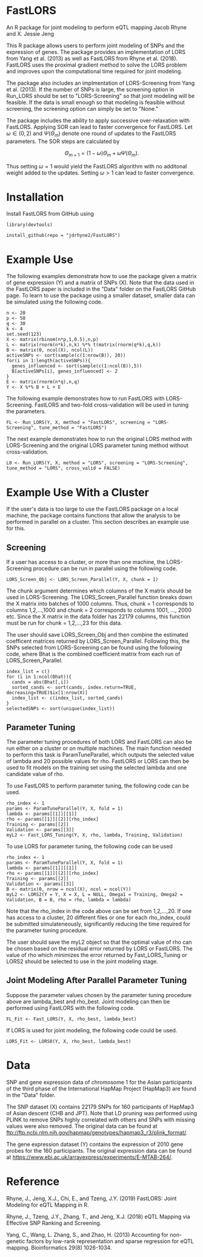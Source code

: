 # FastLORS
An R package for joint modeling to perform eQTL mapping
Jacob Rhyne and X. Jessie Jeng

This R package allows users to perform joint modeling of SNPs and the expression of genes. The package provides an implementation of LORS from Yang et al. (2013) as well as FastLORS from Rhyne et al. (2018). FastLORS uses the proximal gradient method to solve the LORS problem and improves upon the computational time required for joint modeling.

The package also includes an implmentation of LORS-Screening from Yang et al. (2013).  If the number of SNPs is large, the screening option in Run_LORS should be set to "LORS-Screening" so that joint modeling will be feasible.  If the data is small enough so that modeling is feasible without screening, the screening option can simply be set to "None."

The package includes the ability to apply successive over-relaxation with FastLORS.  Applying SOR can lead to faster convergence for FastLORS.  Let $\omega \in (0,2)$ and $\Psi(\Theta_m)$ denote one round of updates to the FastLORS parameters.  The SOR steps are calculated by

$$
\Theta_{m+1} = (1 - \omega)\Theta_m + \omega \Psi(\Theta_m).
$$

Thus setting $\omega=1$ would yield the FastLORS algorithm with no additonal weight added to the updates.  Setting $\omega>1$ can lead to faster convergence.

# Installation
Install FastLORS from GitHub using

```r{echo = FALSE, message = FALSE}
library(devtools)

install_github(repo = "jdrhyne2/FastLORS")
```

# Example Use

The following examples demonstrate how to use the package given a matrix of gene expression (Y) and a matrix of SNPs (X).  Note that the data used in the FastLORS paper is included in the "Data" folder on the FastLORS GitHub page.  To learn to use the package using a smaller dataset, smaller data can be simulated using the following code.

```r{echo = FALSE, message = FALSE}
n <- 20
p <- 50
q <- 30
k <- 4
set.seed(123)
X <- matrix(rbinom(n*p,1,0.5),n,p)
L <- matrix(rnorm(n*k),n,k) %*% t(matrix(rnorm(q*k),q,k))
B <- matrix(0, ncol(X), ncol(L))
activeSNPs <- sort(sample(c(1:nrow(B)), 20))
for(i in 1:length(activeSNPs)){
  genes_influenced <- sort(sample(c(1:ncol(B)),5))
  B[activeSNPs[i], genes_influenced] <- 2
}
E <- matrix(rnorm(n*q),n,q)
Y <- X %*% B + L + E
```

The following example demonstrates how to run FastLORS with LORS-Screening.  FastLORS and two-fold cross-validation will be used in tuning the parameters.

```r{echo = FALSE, message = FALSE}
FL <- Run_LORS(Y, X, method = "FastLORS", screening = "LORS-Screening", tune_method = "FastLORS")
```
The next example demonstrates how to run the original LORS method with LORS-Screening and the original LORS parameter tuning method without cross-validation.

```r{echo = FALSE, message = FALSE}
L0 <- Run_LORS(Y, X, method = "LORS", screening = "LORS-Screening", tune_method = "LORS", cross_valid = FALSE)
```

# Example Use With a Cluster

If the user's data is too large to use the FastLORS package on a local machine, the package contains functions that allow the analysis to be performed in parallel on a cluster.  This section describes an example use for this.

## Screening

If a user has access to a cluster, or more than one machine, the LORS-Screening procedure can be run in parallel using the following code.

```r{echo = FALSE, message = FALSE}
LORS_Screen_Obj <- LORS_Screen_Parallel(Y, X, chunk = 1)
```

The chunk argument determines which columns of the X matrix should be used in LORS-Screening.  The LORS_Screen_Parallel function breaks down the X matrix into batches of 1000 columns.  Thus, chunk = 1 corresponds to columns 1,2,...,1000 and chunk = 2 corresponds to columns 1001, ..., 2000 etc. Since the X matrix in the data folder has 22179 columns, this function must be run for chunk = 1,2,...,23 for this data.

The user should save LORS_Screen_Obj and then combine the estimated coefficent matrices returned by LORS_Screen_Parallel.  Following this, the SNPs selected from LORS-Screening can be found using the following code, where Bhat is the combined coefficient matrix from each run of LORS_Screen_Parallel.

```r{echo = FALSE, message = FALSE}
index_list = c()
for (i in 1:ncol(Bhat)){
  cands = abs(Bhat[,i])
  sorted_cands <- sort(cands, index.return=TRUE, decreasing=TRUE)$ix[1:nrow(X)]
  index_list <- c(index_list, sorted_cands)
}
selectedSNPs <- sort(unique(index_list))
```

## Parameter Tuning

The parameter tuning procedures of both LORS and FastLORS can also be run either on a cluster or on multiple machines.  The main function needed to perform this task is ParamTuneParallel, which outputs the selected value of lambda and 20 possible values for rho.  FastLORS or LORS can then be used to fit models on the training set using the selected lambda and one candidate value of rho. 

To use FastLORS to perform parameter tuning, the following code can be used.

```r{echo = FALSE, message = FALSE}
rho_index <- 1
params <- ParamTuneParallel(Y, X, fold = 1)
lambda <- params[[1]][[1]]
rho <- params[[1]][[2]][rho_index]
Training <- params[[2]]
Validation <- params[[3]]
myL2 <- Fast_LORS_Tuning(Y, X, rho, lambda, Training, Validation)
```

To use LORS for parameter tuning, the following code can be used

```r{echo = FALSE, message = FALSE}
rho_index <- 1
params <- ParamTuneParallel(Y, X, fold = 1)
lambda <- params[[1]][[1]]
rho <- params[[1]][[2]][rho_index]
Training <- params[[2]]
Validation <- params[[3]]
B <- matrix(0, nrow = ncol(X), ncol = ncol(Y))
myL2 <- LORS2(Y = Y, X = X, L = NULL, Omega1 = Training, Omega2 = Validation, B = B, rho = rho, lambda = lambda)
```

Note that the rho_index in the code above can be set from 1,2,...,20.  If one has access to a cluster, 20 different files or one for each rho_index, could be submitted simulateneously, significantly reducing the time required for the parameter tuning procedure.

The user should save the myL2 object so that the optimal value of rho can be chosen based on the residual error returned by LORS or FastLORS.  The value of rho which minimizes the error returned by Fast_LORS_Tuning or LORS2 should be selected to use in the joint modeling stage.

## Joint Modeling After Parallel Parameter Tuning

Suppose the parameter values chosen by the parameter tuning procedure above are lambda_best and rho_best.  Joint modeling can then be performed using FastLORS with the following code.

```r{echo = FALSE, message = FALSE}
FL_Fit <- Fast_LORS(Y, X, rho_best, lambda_best)
```

If LORS is used for joint modeling, the following code could be used.

```r{echo = FALSE, message = FALSE}
LORS_Fit <- LORS0(Y, X, rho_best, lambda_best)
```

# Data

SNP and gene expression data of chromosome 1 for the Asian participants of the third phase of the International HapMap Project (HapMap3) are found in the "Data" folder.

The SNP dataset (X) contains 22179 SNPs for 160 participants of HapMap3 of Asian descent (CHB and JPT).  Note that LD pruning was performed using PLINK to remove SNPs highly correlated with others and SNPs with missing values were also removed.  The original data can be found at ftp://ftp.ncbi.nlm.nih.gov/hapmap/genotypes/hapmap3_r3/plink_format/.

The gene expression dataset (Y) contains the expression of 2010 gene probes for the 160 participants.  The original expression data can be found at https://www.ebi.ac.uk/arrayexpress/experiments/E-MTAB-264/.  

# Reference

Rhyne, J., Jeng, X.J., Chi, E., and Tzeng, J.Y. (2019) FastLORS: Joint Modeling for eQTL Mapping in R.

Rhyne, J., Tzeng, J.Y., Zhang, T., and Jeng, X.J. (2018) eQTL Mapping via Effective SNP Ranking and Screening.

Yang, C., Wang, L. Zhang, S., and Zhao, H. (2013) Accounting for non-genetic factors by low-rank representation and sparse regression for eQTL mapping. Bioinformatics 29(8) 1026-1034.
